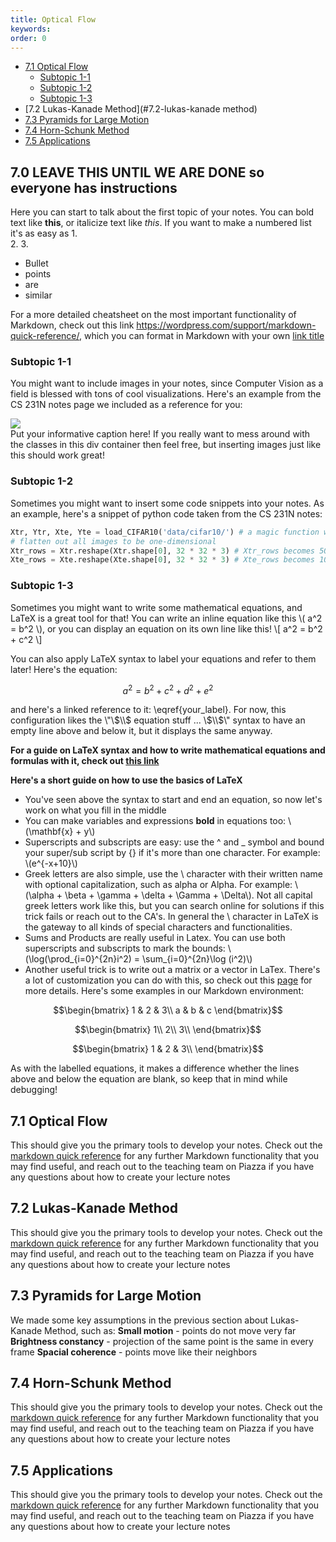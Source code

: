```yaml
---
title: Optical Flow
keywords:
order: 0
---
```


- [7.1 Optical Flow](#7.1-optical-flow)
	- [Subtopic 1-1](#subtopic-1-1)
	- [Subtopic 1-2](#subtopic-1-2)
	- [Subtopic 1-3](#subtopic-1-3)
- [7.2 Lukas-Kanade Method](#7.2-lukas-kanade method)
- [7.3 Pyramids for Large Motion](#7.3-pyramids-for-large-motion)
- [7.4 Horn-Schunk Method](#7.4-horn-schunk-method)
- [7.5 Applications](#7.5-applications)

[//]: # (This is how you can make a comment that won't appear in the web page! It might be visible on some machines/browsers so use this only for development.)

[//]: # (Notice in the table of contents that [First Big Topic] matches #first-big-topic, except for all lowercase and spaces are replaced with dashes. This is important so that the table of contents links properly to the sections)

[//]: # (Leave this line here, but you can replace the name field with anything! It's used in the HTML structure of the page but isn't visible to users)
<a name='Topic 1'></a>

## 7.0 LEAVE THIS UNTIL WE ARE DONE so everyone has instructions
	
Here you can start to talk about the first topic of your notes. You can bold text like **this**, or italicize text like *this*. If you want to make a numbered list it's as easy as
1.  
2. 
3. 

- Bullet
- points
- are
- similar 

For a more detailed cheatsheet on the most important functionality of Markdown, check out this link https://wordpress.com/support/markdown-quick-reference/, which you can format in Markdown with your own [link title](https://wordpress.com/support/markdown-quick-reference/)


<a name='Subtopic 1-1'></a>
### Subtopic 1-1
You might want to include images in your notes, since Computer Vision as a field is blessed with tons of cool visualizations. Here's an example from the CS 231N notes page we included as a reference for you:

<div class="fig figcenter fighighlight">
  <img src="{{ site.baseurl }}/assets/examples/classify.png">
  <div class="figcaption">Put your informative caption here! If you really want to mess around with the classes in this div container then feel free, but inserting images just like this should work great!</div>
</div>

<a name='Subtopic 1-2'></a>
### Subtopic 1-2
Sometimes you might want to insert some code snippets into your notes. As an example, here's a snippet of python code taken from the CS 231N notes:
```python
Xtr, Ytr, Xte, Yte = load_CIFAR10('data/cifar10/') # a magic function we provide
# flatten out all images to be one-dimensional
Xtr_rows = Xtr.reshape(Xtr.shape[0], 32 * 32 * 3) # Xtr_rows becomes 50000 x 3072
Xte_rows = Xte.reshape(Xte.shape[0], 32 * 32 * 3) # Xte_rows becomes 10000 x 3072
```

<a name='Subtopic 1-3'></a>
### Subtopic 1-3
Sometimes you might want to write some mathematical equations, and LaTeX is a great tool for that! You can write an inline equation like this \\( a^2 = b^2 \\), or you can display an equation on its own line like this! \\[ a^2 = b^2 + c^2 \\]

You can also apply LaTeX syntax to label your equations and refer to them later! Here's the equation:

$$ \begin{equation} \label{your_label} a^2 = b^2 + c^2 + d^2 + e^2 \end{equation} $$

and here's a linked reference to it: \eqref{your_label}. For now, this configuration likes the \\"\\$\\$ equation stuff ... \\$\\$\\" syntax to have an empty line above and below it, but it displays the same anyway.

**For a guide on LaTeX syntax and how to write mathematical equations and formulas with it, check out [this link](https://www.overleaf.com/learn/latex/mathematical_expressions)** 

**Here's a short guide on how to use the basics of LaTeX**
- You've seen above the syntax to start and end an equation, so now let's work on what you fill in the middle
- You can make variables and expressions **bold** in equations too: \\(\mathbf{x} + y\\)
- Superscripts and subscripts are easy: use the ^ and _ symbol and bound your super/sub script by {} if it's more than one character. For example: \\(e^{-x+10}\\)
- Greek letters are also simple, use the \ character with their written name with optional capitalization, such as alpha or Alpha. For example: \\(\alpha + \beta + \gamma + \delta + \Gamma + \Delta\\). Not all capital greek letters work like this, but you can search online for solutions if this trick fails or reach out to the CA's. In general the \ character in LaTeX is the gateway to all kinds of special characters and functionalities.
- Sums and Products are really useful in Latex. You can use both superscripts and subscripts to mark the bounds: \\(\log(\prod_{i=0}^{2n}i^2) = \sum_{i=0}^{2n}\log (i^2)\\)
- Another useful trick is to write out a matrix or a vector in LaTex. There's a lot of customization you can do with this, so check out this [page](https://www.overleaf.com/learn/latex/Matrices) for more details. Here's some examples in our Markdown environment: 


$$\begin{bmatrix}
1 & 2 & 3\\
a & b & c
\end{bmatrix}$$

$$\begin{bmatrix}
1\\
2\\
3\\
\end{bmatrix}$$

$$\begin{bmatrix}
1 & 2 & 3\\
\end{bmatrix}$$

As with the labelled equations, it makes a difference whether the lines above and below the equation are blank, so keep that in mind while debugging! 

## 7.1 Optical Flow
This should give you the primary tools to develop your notes. Check out the [markdown quick reference](https://wordpress.com/support/markdown-quick-reference/) for any further Markdown functionality that you may find useful, and reach out to the teaching team on Piazza if you have any questions about how to create your lecture notes

## 7.2 Lukas-Kanade Method
This should give you the primary tools to develop your notes. Check out the [markdown quick reference](https://wordpress.com/support/markdown-quick-reference/) for any further Markdown functionality that you may find useful, and reach out to the teaching team on Piazza if you have any questions about how to create your lecture notes

## 7.3 Pyramids for Large Motion
We made some key assumptions in the previous section about Lukas-Kanade Method, such as: 
**Small motion** - points do not move very far
**Brightness constancy** - projection of the same point is the same in every frame
**Spacial coherence** - points move like their neighbors

## 7.4 Horn-Schunk Method
This should give you the primary tools to develop your notes. Check out the [markdown quick reference](https://wordpress.com/support/markdown-quick-reference/) for any further Markdown functionality that you may find useful, and reach out to the teaching team on Piazza if you have any questions about how to create your lecture notes

## 7.5 Applications
This should give you the primary tools to develop your notes. Check out the [markdown quick reference](https://wordpress.com/support/markdown-quick-reference/) for any further Markdown functionality that you may find useful, and reach out to the teaching team on Piazza if you have any questions about how to create your lecture notes
